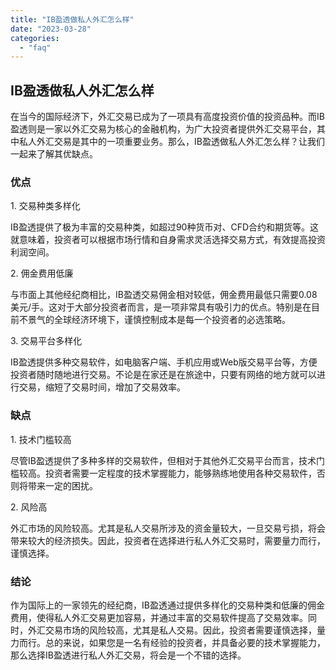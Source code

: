 ```yaml
---
title: "IB盈透做私人外汇怎么样"
date: "2023-03-28"
categories: 
  - "faq"
---
```


## IB盈透做私人外汇怎么样

在当今的国际经济下，外汇交易已成为了一项具有高度投资价值的投资品种。而IB盈透则是一家以外汇交易为核心的金融机构，为广大投资者提供外汇交易平台，其中私人外汇交易是其中的一项重要业务。那么，IB盈透做私人外汇怎么样？让我们一起来了解其优缺点。

### 优点

1\. 交易种类多样化

IB盈透提供了极为丰富的交易种类，如超过90种货币对、CFD合约和期货等。这就意味着，投资者可以根据市场行情和自身需求灵活选择交易方式，有效提高投资利润空间。

2\. 佣金费用低廉

与市面上其他经纪商相比，IB盈透交易佣金相对较低，佣金费用最低只需要0.08美元/手。这对于大部分投资者而言，是一项非常具有吸引力的优点。特别是在目前不景气的全球经济环境下，谨慎控制成本是每一个投资者的必选策略。

3\. 交易平台多样化

IB盈透提供多种交易软件，如电脑客户端、手机应用或Web版交易平台等，方便投资者随时随地进行交易。不论是在家还是在旅途中，只要有网络的地方就可以进行交易，缩短了交易时间，增加了交易效率。

### 缺点

1\. 技术门槛较高

尽管IB盈透提供了多种多样的交易软件，但相对于其他外汇交易平台而言，技术门槛较高。投资者需要一定程度的技术掌握能力，能够熟练地使用各种交易软件，否则将带来一定的困扰。

2\. 风险高

外汇市场的风险较高。尤其是私人交易所涉及的资金量较大，一旦交易亏损，将会带来较大的经济损失。因此，投资者在选择进行私人外汇交易时，需要量力而行，谨慎选择。

### 结论

作为国际上的一家领先的经纪商，IB盈透通过提供多样化的交易种类和低廉的佣金费用，使得私人外汇交易更加容易，并通过丰富的交易软件提高了交易效率。同时，外汇交易市场的风险较高，尤其是私人交易。因此，投资者需要谨慎选择，量力而行。总的来说，如果您是一名有经验的投资者，并具备必要的技术掌握能力，那么选择IB盈透进行私人外汇交易，将会是一个不错的选择。
